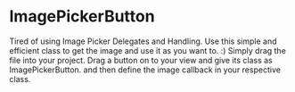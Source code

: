 # ImagePickerButton
Tired of using Image Picker Delegates and Handling. Use this simple and efficient class to get the image and use it as you want to. :)
Simply drag the file into your project.
Drag a button on to your view and give its class as ImagePickerButton.
and then define the image callback in your respective class.
